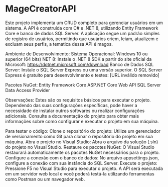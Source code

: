 # MageCreatorAPI
 Este projeto implementa um CRUD completo para gerenciar usuários em um sistema. A API é construída com C# e .NET 8, utilizando Entity Framework Core e banco de dados SQL Server. A aplicação segue um padrão simples de registro de usuários, permitindo que usuários criem, leiam, atualizem e excluam seus perfis, a tematica dessa API é magos.
 
Ambiente de Desenvolvimento:
 Sistema Operacional: Windows 10 ou superior (64 bits)
 NET 8: Instale o .NET 8 SDK a partir do site oficial da Microsoft: https://dotnet.microsoft.com/download
 Banco de Dados SQL Server: Instale o SQL Server Express ou uma versão superior. O SQL Server Express é gratuito para desenvolvimento e testes: [URL inválido removido]

Pacotes NuGet:
Entity Framework Core
ASP.NET Core Web API
SQL Server Data Access Provider

Observações:
Estes são os requisitos básicos para executar o projeto. Dependendo das suas configurações específicas, pode haver a necessidade de instalar outros softwares ou realizar configurações adicionais.
Consulte a documentação do projeto para obter mais informações sobre como configurar e executar o projeto em sua máquina.

Para testar o código:
Clone o repositório do projeto: Utilize um gerenciador de versionamento como Git para clonar o repositório do projeto em sua máquina.
Abra o projeto no Visual Studio: Abra o arquivo da solução (.sln) do projeto no Visual Studio.
Restaure os pacotes NuGet: O Visual Studio restaurará automaticamente os pacotes NuGet necessários para o projeto.
Configure a conexão com o banco de dados: No arquivo appsettings.json, configure a conexão com sua instância do SQL Server.
Execute o projeto: Pressione F5 no Visual Studio para executar o projeto. A API será executada em um servidor web local e você poderá testá-la utilizando ferramentas como Postman ou um navegador web.

